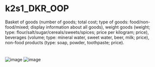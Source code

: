 # k2s1_DKR_OOP
Basket of goods (number of goods; total cost; type of goods: food/non-food/mixed; display
information about all goods), weight goods (weight; type: flour/salt/sugar/cereals/sweets/spices;
price per kilogram; price), beverages (volume; type: mineral water, sweet water, beer, milk; price),
non-food products (type: soap, powder, toothpaste; price).
#
![image](https://github.com/Dan-live/k2s1_DKR_OOP/assets/109356212/7d39c3c1-66e3-4803-bdb3-77b9afc03af4)
![image](https://github.com/Dan-live/k2s1_DKR_OOP/assets/109356212/21d7f9b1-a3b7-402b-aaff-53d773569049)

